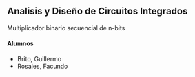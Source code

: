 ## Analisis y Diseño de Circuitos Integrados

Multiplicador binario secuencial de n-bits

#### Alumnos
+ Brito, Guillermo
+ Rosales, Facundo

